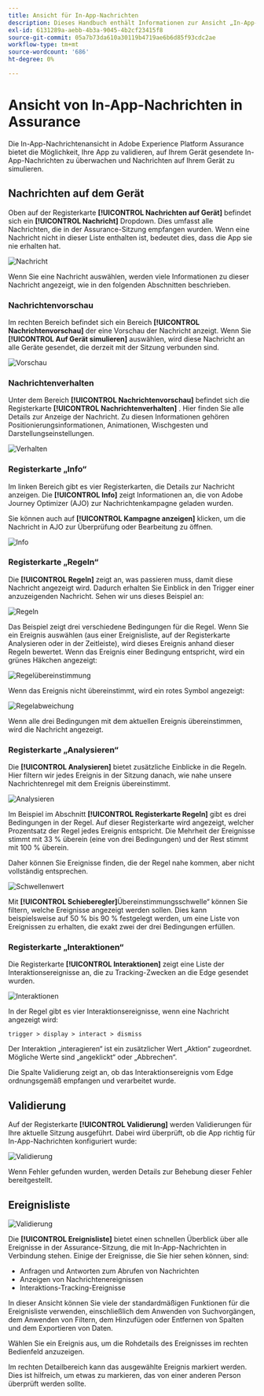 ```yaml
---
title: Ansicht für In-App-Nachrichten
description: Dieses Handbuch enthält Informationen zur Ansicht „In-App-Nachrichten“ in Adobe Experience Platform Assurance.
exl-id: 6131289a-aebb-4b3a-9045-4b2cf23415f8
source-git-commit: 05a7b73da610a30119b4719ae6b6d85f93cdc2ae
workflow-type: tm+mt
source-wordcount: '686'
ht-degree: 0%

---
```


# Ansicht von In-App-Nachrichten in Assurance

Die In-App-Nachrichtenansicht in Adobe Experience Platform Assurance bietet die Möglichkeit, Ihre App zu validieren, auf Ihrem Gerät gesendete In-App-Nachrichten zu überwachen und Nachrichten auf Ihrem Gerät zu simulieren.

## Nachrichten auf dem Gerät

Oben auf der Registerkarte **[!UICONTROL Nachrichten auf Gerät]** befindet sich ein **[!UICONTROL Nachricht]** Dropdown. Dies umfasst alle Nachrichten, die in der Assurance-Sitzung empfangen wurden. Wenn eine Nachricht nicht in dieser Liste enthalten ist, bedeutet dies, dass die App sie nie erhalten hat.

![Nachricht](./images/in-app-messaging/message.png)

Wenn Sie eine Nachricht auswählen, werden viele Informationen zu dieser Nachricht angezeigt, wie in den folgenden Abschnitten beschrieben.

### Nachrichtenvorschau

Im rechten Bereich befindet sich ein Bereich **[!UICONTROL Nachrichtenvorschau]** der eine Vorschau der Nachricht anzeigt. Wenn Sie **[!UICONTROL Auf Gerät simulieren]** auswählen, wird diese Nachricht an alle Geräte gesendet, die derzeit mit der Sitzung verbunden sind.

![Vorschau](./images/in-app-messaging/preview.png)

### Nachrichtenverhalten

Unter dem Bereich **[!UICONTROL Nachrichtenvorschau]** befindet sich die Registerkarte **[!UICONTROL Nachrichtenverhalten]** . Hier finden Sie alle Details zur Anzeige der Nachricht. Zu diesen Informationen gehören Positionierungsinformationen, Animationen, Wischgesten und Darstellungseinstellungen.

![Verhalten](./images/in-app-messaging/gestures.png)

### Registerkarte „Info“

Im linken Bereich gibt es vier Registerkarten, die Details zur Nachricht anzeigen. Die **[!UICONTROL Info]** zeigt Informationen an, die von Adobe Journey Optimizer (AJO) zur Nachrichtenkampagne geladen wurden.

Sie können auch auf **[!UICONTROL Kampagne anzeigen]** klicken, um die Nachricht in AJO zur Überprüfung oder Bearbeitung zu öffnen.

![Info](./images/in-app-messaging/info.png)

### Registerkarte „Regeln“

Die **[!UICONTROL Regeln]** zeigt an, was passieren muss, damit diese Nachricht angezeigt wird. Dadurch erhalten Sie Einblick in den Trigger einer anzuzeigenden Nachricht. Sehen wir uns dieses Beispiel an:

![Regeln](./images/in-app-messaging/rules.png)

Das Beispiel zeigt drei verschiedene Bedingungen für die Regel. Wenn Sie ein Ereignis auswählen (aus einer Ereignisliste, auf der Registerkarte Analysieren oder in der Zeitleiste), wird dieses Ereignis anhand dieser Regeln bewertet. Wenn das Ereignis einer Bedingung entspricht, wird ein grünes Häkchen angezeigt:

![Regelübereinstimmung](./images/in-app-messaging/rule-match.png)

Wenn das Ereignis nicht übereinstimmt, wird ein rotes Symbol angezeigt:

![Regelabweichung](./images/in-app-messaging/rule-mismatch.png)

Wenn alle drei Bedingungen mit dem aktuellen Ereignis übereinstimmen, wird die Nachricht angezeigt.

### Registerkarte „Analysieren“

Die **[!UICONTROL Analysieren]** bietet zusätzliche Einblicke in die Regeln. Hier filtern wir jedes Ereignis in der Sitzung danach, wie nahe unsere Nachrichtenregel mit dem Ereignis übereinstimmt.

![Analysieren](./images/in-app-messaging/analyze.png)

Im Beispiel im Abschnitt **[!UICONTROL Registerkarte Regeln]** gibt es drei Bedingungen in der Regel. Auf dieser Registerkarte wird angezeigt, welcher Prozentsatz der Regel jedes Ereignis entspricht. Die Mehrheit der Ereignisse stimmt mit 33 % überein (eine von drei Bedingungen) und der Rest stimmt mit 100 % überein.

Daher können Sie Ereignisse finden, die der Regel nahe kommen, aber nicht vollständig entsprechen.

![Schwellenwert](./images/in-app-messaging/threshold.png)

Mit **[!UICONTROL Schieberegler]**&#x200B;Übereinstimmungsschwelle“ können Sie filtern, welche Ereignisse angezeigt werden sollen. Dies kann beispielsweise auf 50 % bis 90 % festgelegt werden, um eine Liste von Ereignissen zu erhalten, die exakt zwei der drei Bedingungen erfüllen.

### Registerkarte „Interaktionen“

Die Registerkarte **[!UICONTROL Interaktionen]** zeigt eine Liste der Interaktionsereignisse an, die zu Tracking-Zwecken an die Edge gesendet wurden.

![Interaktionen](./images/in-app-messaging/interactions.png)

In der Regel gibt es vier Interaktionsereignisse, wenn eine Nachricht angezeigt wird:

```
trigger > display > interact > dismiss
```

Der Interaktion „interagieren“ ist ein zusätzlicher Wert „Aktion“ zugeordnet. Mögliche Werte sind „angeklickt“ oder „Abbrechen“.

Die Spalte Validierung zeigt an, ob das Interaktionsereignis vom Edge ordnungsgemäß empfangen und verarbeitet wurde.

## Validierung

Auf der Registerkarte **[!UICONTROL Validierung]** werden Validierungen für Ihre aktuelle Sitzung ausgeführt. Dabei wird überprüft, ob die App richtig für In-App-Nachrichten konfiguriert wurde:

![Validierung](./images/in-app-messaging/validation.png)

Wenn Fehler gefunden wurden, werden Details zur Behebung dieser Fehler bereitgestellt.

## Ereignisliste

![Validierung](./images/in-app-messaging/event-list.png)

Die **[!UICONTROL Ereignisliste]** bietet einen schnellen Überblick über alle Ereignisse in der Assurance-Sitzung, die mit In-App-Nachrichten in Verbindung stehen. Einige der Ereignisse, die Sie hier sehen können, sind:

* Anfragen und Antworten zum Abrufen von Nachrichten
* Anzeigen von Nachrichtenereignissen
* Interaktions-Tracking-Ereignisse

In dieser Ansicht können Sie viele der standardmäßigen Funktionen für die Ereignisliste verwenden, einschließlich dem Anwenden von Suchvorgängen, dem Anwenden von Filtern, dem Hinzufügen oder Entfernen von Spalten und dem Exportieren von Daten.

Wählen Sie ein Ereignis aus, um die Rohdetails des Ereignisses im rechten Bedienfeld anzuzeigen.

Im rechten Detailbereich kann das ausgewählte Ereignis markiert werden. Dies ist hilfreich, um etwas zu markieren, das von einer anderen Person überprüft werden sollte.
